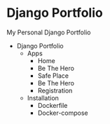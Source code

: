 # Django Portfolio
My Personal Django Portfolio

* Django Portfolio
    * Apps 
        * Home
        * Be The Hero
        * Safe Place
        * Be The Hero
        * Registration
    * Installation
        * Dockerfile
        * Docker-compose
